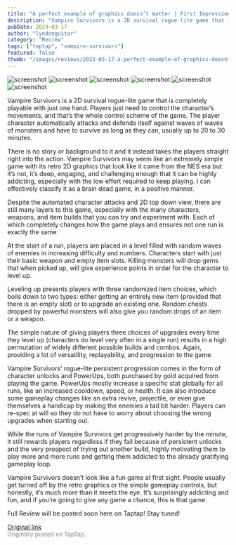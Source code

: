 ```yaml
---
title: "A perfect example of graphics doesn’t matter | First Impressions - Vampire Survivors"
description: "Vampire Survivors is a 2D survival rogue-lite game that is completely playable with just one hand. Players just need to control the character’s movements, and that’s the whole control scheme of the game. The player character automatically attacks and defends itself against waves of waves of monsters and have to survive as long as they can, usually up to 20 to 30 minutes."
pubDate: 2023-03-17
author: "lyndonguitar"
category: "Review"
tags: ["taptap", "vampire-survivors"]
featured: false
thumb: "/images/reviews/2023-03-17-a-perfect-example-of-graphics-doesnt-matter--first-impressions---vampire-survivors-0.avif"
---
```


<div class="gallery">
  <img src="/images/reviews/2023-03-17-a-perfect-example-of-graphics-doesnt-matter--first-impressions---vampire-survivors-0.avif" alt="screenshot" />
  <img src="/images/reviews/2023-03-17-a-perfect-example-of-graphics-doesnt-matter--first-impressions---vampire-survivors-1.avif" alt="screenshot" />
  <img src="/images/reviews/2023-03-17-a-perfect-example-of-graphics-doesnt-matter--first-impressions---vampire-survivors-2.avif" alt="screenshot" />
  <img src="/images/reviews/2023-03-17-a-perfect-example-of-graphics-doesnt-matter--first-impressions---vampire-survivors-3.avif" alt="screenshot" />
  <img src="/images/reviews/2023-03-17-a-perfect-example-of-graphics-doesnt-matter--first-impressions---vampire-survivors-4.avif" alt="screenshot" />
  <img src="/images/reviews/2023-03-17-a-perfect-example-of-graphics-doesnt-matter--first-impressions---vampire-survivors-5.avif" alt="screenshot" />
</div>

Vampire Survivors is a 2D survival rogue-lite game that is completely playable with just one hand. Players just need to control the character’s movements, and that’s the whole control scheme of the game. The player character automatically attacks and defends itself against waves of waves of monsters and have to survive as long as they can, usually up to 20 to 30 minutes.

There is no story or background to it and it instead takes the players straight right into the action. Vampire Survivors may seem like an extremely simple game with its retro 2D graphics that look like it came from the NES era but it’s not, it’s deep, engaging, and challenging enough that it can be highly addicting, especially with the low effort required to keep playing. I can effectively classify it as a brain dead game, in a positive manner.

Despite the automated character attacks and 2D top down view, there are still many layers to this game, especially with the many characters, weapons, and item builds that you can try and experiment with. Each of which completely changes how the game plays and ensures not one run is exactly the same.

At the start of a run, players are placed in a level filled with random waves of enemies in increasing difficulty and numbers. Characters start with just their basic weapon and empty item slots. Killing monsters will drop gems that when picked up, will give experience points in order for the character to level up.

Leveling up presents players with three randomized item choices, which boils down to two types: either getting an entirely new item (provided that there is an empty slot) or to upgrade an existing one. Random chests dropped by powerful monsters will also give you random drops of an item or a weapon.

The simple nature of giving players three choices of upgrades every time they level up (characters do level very often in a single run) results in a high permutation of widely different possible builds and combos. Again, providing a lot of versatility, replayability, and progression to the game.

Vampire Survivors’ rogue-lite persistent progression comes in the form of character unlocks and PowerUps, both purchased by gold acquired from playing the game. PowerUps mostly increase a specific stat globally for all runs, like an increased cooldown, speed, or health. It can also introduce some gameplay changes like an extra revive, projectile, or even give themselves a handicap by making the enemies a tad bit harder. Players can re-spec at will so they do not have to worry about choosing the wrong upgrades when starting out.

While the runs of Vampire Survivors get progressively harder by the minute, it still rewards players regardless if they fail because of persistent unlocks and the very prospect of trying out another build, highly motivating them to play more and more runs and getting them addicted to the already gratifying gameplay loop.

Vampire Survivors doesn’t look like a fun game at first sight. People usually get turned off by the retro graphics or the simple gameplay controls, but honestly, it’s much more than it meets the eye. It’s surprisingly addicting and fun, and if you’re going to give any game a chance, this is that game.

Full Review will be posted soon here on Taptap! Stay tuned!

[Original link](https://www.taptap.io/post/4820169)<br><span style="font-size: 0.95em; color: #888;">Originally posted on TapTap.</span>
